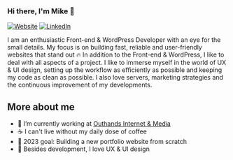 ### Hi there, I'm Mike 👋 

[![Website](https://img.shields.io/website?label=mikecollet.nl&style=for-the-badge&url=https%3A%2F%2Fmikecollet.nl)](https://mikecollet.nl)
[![LinkedIn](https://img.shields.io/badge/LinkedIn-0077B5?style=for-the-badge&logo=linkedin&logoColor=white)](https://www.linkedin.com/in/mike-collet/)

I am an enthusiastic Front-end & WordPress Developer with an eye for the small details. My focus is on building fast, reliable and user-friendly websites that stand out 🔥
In addition to the Front-end & WordPress, I like to deal with all aspects of a project. I like to immerse myself in the world of UX & UI design, setting up the workflow as efficiently as possible and keeping my code as clean as possible. I also love servers, marketing strategies and the continuous improvement of my developments.

## More about me

- 💼 I’m currently working at [Outhands Internet & Media][outhands]
- ☕ I can't live without my daily dose of coffee
- 🥅 2023 goal: Building a new portfolio website from scratch
- 🎨 Besides development, I love UX & UI design

[outhands]: http://www.outhands.nl
